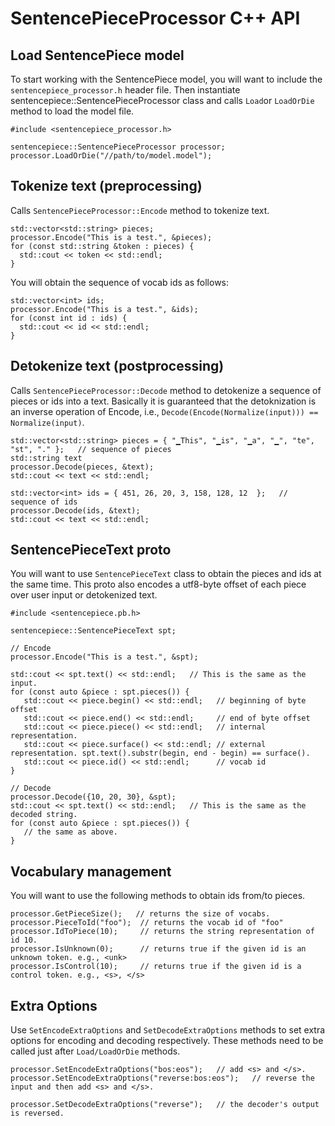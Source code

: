 # SentencePieceProcessor C++ API

## Load SentencePiece model
To start working with the SentencePiece model, you will want to include the `sentencepiece_processor.h` header file.
Then instantiate sentencepiece::SentencePieceProcessor class and calls `Load`or `LoadOrDie` method to load the model file.

```
#include <sentencepiece_processor.h>

sentencepiece::SentencePieceProcessor processor;
processor.LoadOrDie("//path/to/model.model");
```

## Tokenize text (preprocessing)
Calls `SentencePieceProcessor::Encode` method to tokenize text.

```
std::vector<std::string> pieces;
processor.Encode("This is a test.", &pieces);
for (const std::string &token : pieces) {
  std::cout << token << std::endl;
}
```

You will obtain the sequence of vocab ids as follows:

```
std::vector<int> ids;
processor.Encode("This is a test.", &ids);
for (const int id : ids) {
  std::cout << id << std::endl;
}
```

## Detokenize text (postprocessing)
Calls `SentencePieceProcessor::Decode` method to detokenize a sequence of pieces or ids into a text. Basically it is guaranteed that the detoknization is an inverse operation of Encode, i.e., `Decode(Encode(Normalize(input))) == Normalize(input)`.

```
std::vector<std::string> pieces = { "▁This", "▁is", "▁a", "▁", "te", "st", "." };   // sequence of pieces
std::string text
processor.Decode(pieces, &text);
std::cout << text << std::endl;

std::vector<int> ids = { 451, 26, 20, 3, 158, 128, 12  };   // sequence of ids
processor.Decode(ids, &text);
std::cout << text << std::endl;
```

## SentencePieceText proto
You will want to use `SentencePieceText` class to obtain the pieces and ids at the same time. This proto also encodes a utf8-byte offset of each piece over user input or detokenized text.

```
#include <sentencepiece.pb.h>

sentencepiece::SentencePieceText spt;

// Encode
processor.Encode("This is a test.", &spt);

std::cout << spt.text() << std::endl;   // This is the same as the input.
for (const auto &piece : spt.pieces()) {
   std::cout << piece.begin() << std::endl;   // beginning of byte offset
   std::cout << piece.end() << std::endl;     // end of byte offset
   std::cout << piece.piece() << std::endl;   // internal representation.
   std::cout << piece.surface() << std::endl; // external representation. spt.text().substr(begin, end - begin) == surface().
   std::cout << piece.id() << std::endl;      // vocab id
}

// Decode
processor.Decode({10, 20, 30}, &spt);
std::cout << spt.text() << std::endl;   // This is the same as the decoded string.
for (const auto &piece : spt.pieces()) {
   // the same as above.
}
```

## Vocabulary management
You will want to use the following methods to obtain ids from/to pieces.

```
processor.GetPieceSize();   // returns the size of vocabs.
processor.PieceToId("foo");  // returns the vocab id of "foo"
processor.IdToPiece(10);     // returns the string representation of id 10.
processor.IsUnknown(0);      // returns true if the given id is an unknown token. e.g., <unk>
processor.IsControl(10);     // returns true if the given id is a control token. e.g., <s>, </s>
```

## Extra Options
Use `SetEncodeExtraOptions` and `SetDecodeExtraOptions` methods to set extra options for encoding and decoding respectively. These methods need to be called just after `Load/LoadOrDie` methods.

```
processor.SetEncodeExtraOptions("bos:eos");   // add <s> and </s>.
processor.SetEncodeExtraOptions("reverse:bos:eos");   // reverse the input and then add <s> and </s>.

processor.SetDecodeExtraOptions("reverse");   // the decoder's output is reversed.
```
